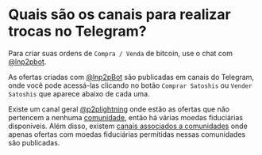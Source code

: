 # Quais são os canais para realizar trocas no Telegram?

Para criar suas ordens de `Compra / Venda` de bitcoin, use o chat com [@lnp2pbot](https://t.me/lnp2pbot).

As ofertas criadas com [@lnp2pBot](https://t.me/lnp2pBot) são publicadas em canais do Telegram, onde você pode acessá-las clicando no botão `Comprar Satoshis` ou `Vender Satoshis` que aparece abaixo de cada uma.

Existe um canal geral [@p2plightning](https://t.me/p2plightning) onde estão as ofertas que não pertencem a nenhuma [comunidade](./communities.md), então há várias moedas fiduciárias disponíveis. Além disso, existem [canais associados a comunidades](./community-find.md) onde apenas ofertas com moedas fiduciárias permitidas nessas comunidades são publicadas.
